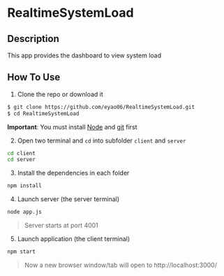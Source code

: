 # RealtimeSystemLoad

## Description

This app provides the dashboard to view system load

## How To Use

1) Clone the repo or download it

```bash
$ git clone https://github.com/eyao06/RealtimeSystemLoad.git
$ cd RealtimeSystemLoad
```

**Important**: You must install [Node](https://nodejs.org/en/) and [git](https://git-scm.com/downloads) first

2) Open two terminal and `cd` into subfolder `client` and `server`

```bash
cd client
cd server
```

3) Install the dependencies in each folder

```bash
npm install
```

4) Launch server (the server terminal)

```bash
node app.js
```

> Server starts at port 4001

5) Launch application (the client terminal)

```bash
npm start
```

> Now a new browser window/tab will open to http://localhost:3000/